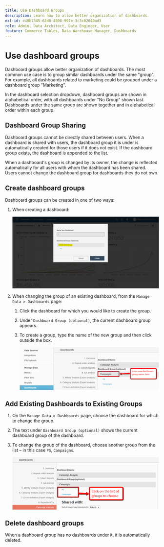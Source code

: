 ```yaml
---
title: Use Dashboard Groups
description: Learn how to allow better organization of dashboards.
exl-id: e48b7345-62d0-4898-997e-3c3c02040ad3
role: Admin, Data Architect, Data Engineer, User
feature: Commerce Tables, Data Warehouse Manager, Dashboards
---
```

# Use dashboard groups

Dashboard groups allow better organization of dashboards. The most common use case is to group similar dashboards under the same "group". For example, all dashboards related to marketing could be grouped under a dashboard group "Marketing".

In the dashboard selection dropdown, dashboard groups are shown in alphabetical order, with all dashboards under "No Group" shown last. Dashboards under the same group are shown together and in alphabetical order within each group.

## Dashboard Group Sharing

Dashboard groups cannot be directly shared between users. When a dashboard is shared with users, the dashboard group it is under is automatically created for those users if it does not exist. If the dashboard group exists, the dashboard is appended to the list.

When a dashboard's group is changed by its owner, the change is reflected automatically for all users with whom the dashboard has been shared. Users cannot change the dashboard group for dashboards they do not own.

## Create dashboard groups

Dashboard groups can be created in one of two ways:

1. When creating a dashboard:

   ![create dashboard group](../../assets/create-dashboard-groups-new-dashboard.png)

1. When changing the group of an existing dashboard, from the `Manage Data > Dashboards` page:

   1. Click the dashboard for which you would like to create the group.

   1. Under `Dashboard Group (optional)`, the current dashboard group appears.

   1. To create a group, type the name of the new group and then click outside the box.

      ![create dashboard group](../../assets/create-dashboard-groups-existing-dashboard.png)

## Add Existing Dashboards to Existing Groups

1. On the `Manage Data > Dashboards` page, choose the dashboard for which to change the group.

1. The text under `Dashboard Group (optional)` shows the current dashboard group of the dashboard.

1. To change the group of the dashboard, choose another group from the list – in this case `PS`, `Campaigns`.

   ![change group dashboard](../../assets/add-existing-dashboard-existing-group.png)

## Delete dashboard groups

When a dashboard group has no dashboards under it, it is automatically deleted.
